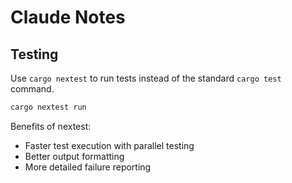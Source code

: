 # Claude Notes

## Testing

Use `cargo nextest` to run tests instead of the standard `cargo test` command.

```bash
cargo nextest run
```

Benefits of nextest:
- Faster test execution with parallel testing
- Better output formatting
- More detailed failure reporting